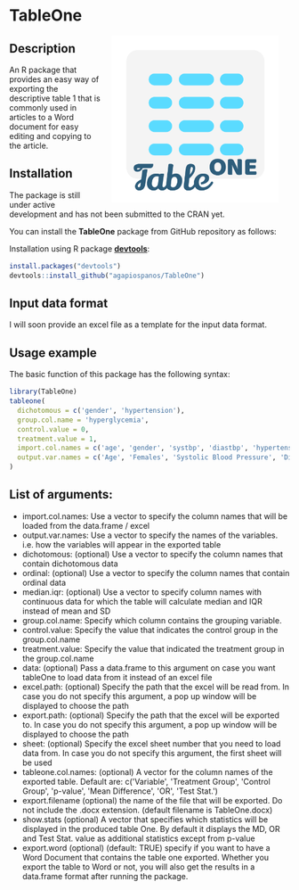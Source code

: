TableOne
================

<img src="man/figures/tableone-logo.png" width=300 align="right" style="margin-left:20px; margin-right: 20px;"/>

Description
-----------

An R package that provides an easy way of exporting the descriptive table 1 that is commonly used in articles to a Word document for easy editing and copying to the article.

Installation
------------

The package is still under active development and has not been submitted to the CRAN yet.

You can install the **TableOne** package from GitHub repository as follows:

Installation using R package **[devtools](https://cran.r-project.org/package=devtools)**:

``` r
install.packages("devtools")
devtools::install_github("agapiospanos/TableOne")
```

Input data format
-----------------

I will soon provide an excel file as a template for the input data format.

Usage example
-------------

The basic function of this package has the following syntax:

``` r
library(TableOne)
tableone(
  dichotomous = c('gender', 'hypertension'),
  group.col.name = 'hyperglycemia',
  control.value = 0,
  treatment.value = 1,
  import.col.names = c('age', 'gender', 'systbp', 'diastbp', 'hypertension'),
  output.var.names = c('Age', 'Females', 'Systolic Blood Pressure', 'Diastolic Blood Pressure', 'Hypertension')
)
```

List of arguments:
------------------

-   import.col.names: Use a vector to specify the column names that will be loaded from the data.frame / excel
-   output.var.names: Use a vector to specify the names of the variables. i.e. how the variables will appear in the exported table
-   dichotomous: (optional) Use a vector to specify the column names that contain dichotomous data
-   ordinal: (optional) Use a vector to specify the column names that contain ordinal data
-   median.iqr: (optional) Use a vector to specify column names with continuous data for which the table will calculate median and IQR instead of mean and SD
-   group.col.name: Specify which column contains the grouping variable.
-   control.value: Specify the value that indicates the control group in the group.col.name
-   treatment.value: Specify the value that indicated the treatment group in the group.col.name
-   data: (optional) Pass a data.frame to this argument on case you want tableOne to load data from it instead of an excel file
-   excel.path: (optional) Specify the path that the excel will be read from. In case you do not specify this argument, a pop up window will be displayed to choose the path
-   export.path: (optional) Specify the path that the excel will be exported to. In case you do not specify this argument, a pop up window will be displayed to choose the path
-   sheet: (optional) Specify the excel sheet number that you need to load data from. In case you do not specify this argument, the first sheet will be used
-   tableone.col.names: (optional) A vector for the column names of the exported table. Default are: c('Variable', 'Treatment Group', 'Control Group', 'p-value', 'Mean Difference', 'OR', 'Test Stat.')
-   export.filename (optional) the name of the file that will be exported. Do not include the .docx extension. (default filename is TableOne.docx)
-   show.stats (optional) A vector that specifies which statistics will be displayed in the produced table One. By default it displays the MD, OR and Test Stat. value as additional statistics except from p-value
-   export.word (optional) (default: TRUE) specify if you want to have a Word Document that contains the table one exported. Whether you export the table to Word or not, you will also get the results in a data.frame format after running the package.
